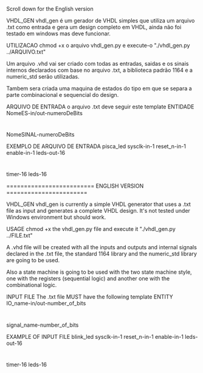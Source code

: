Scroll down for the English version

VHDL_GEN
vhdl_gen é um gerador de VHDL simples que utiliza um arquivo .txt como entrada e gera um design completo em VHDL, ainda não foi testado em windows mas deve funcionar.

UTILIZACAO
chmod +x o arquivo vhdl_gen.py e execute-o "./vhdl_gen.py ../ARQUIVO.txt"

Um arquivo .vhd vai ser criado com todas as entradas, saidas e os sinais internos declarados com base no arquivo .txt, a biblioteca padrão 1164 e a numeric_std serão utilizadas.

Tambem sera criada uma maquina de estados do tipo em que se separa a parte combinacional e sequencial do design.

ARQUIVO DE ENTRADA
o arquivo .txt deve seguir este template
ENTIDADE
NomeES-in/out-numeroDeBits
#
NomeSINAL-numeroDeBits

EXEMPLO DE ARQUIVO DE ENTRADA
pisca_led
sysclk-in-1
reset_n-in-1
enable-in-1
leds-out-16
#
timer-16
leds-16

========================= ENGLISH VERSION =======================

VHDL_GEN
vhdl_gen is currently a simple VHDL generator that uses a .txt file as input and generates a complete VHDL design. It's not tested under Windows environment but should work.

USAGE
chmod +x the vhdl_gen.py file and execute it "./vhdl_gen.py ../FILE.txt"

A .vhd file will be created with all the inputs and outputs and internal signals declared in the .txt file, the standard 1164 library and the numeric_std library are going to be used.

Also a state machine is going to be used with the two state machine style, one with the registers (sequential logic) and another one with the combinational logic.

INPUT FILE
The .txt file MUST have the following template
ENTITY
IO_name-in/out-number_of_bits
#
signal_name-number_of_bits

EXAMPLE OF INPUT FILE
blink_led
sysclk-in-1
reset_n-in-1
enable-in-1
leds-out-16
#
timer-16
leds-16
